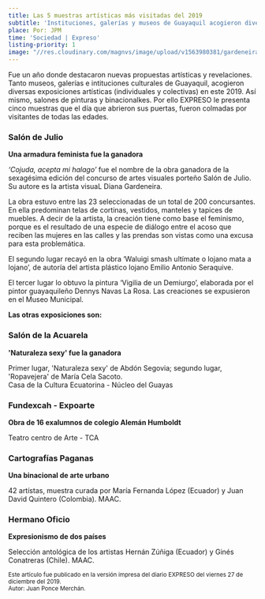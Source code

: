 ```yaml
---
title: Las 5 muestras artísticas más visitadas del 2019
subtitle: 'Instituciones, galerías y museos de Guayaquil acogieron diversas exposiciones individuales y colectivas.'
place: Por: JPM
time: 'Sociedad | Expreso'
listing-priority: 1
image: "//res.cloudinary.com/magnvs/image/upload/v1563980381/gardeneira_expreso_kewja3.jpg"
---
```


Fue un año donde destacaron nuevas propuestas artísticas y revelaciones. Tanto museos, galerías e intituciones culturales de Guayaquil, acogieron diversas exposiciones artísticas (individuales y colectivas) en este 2019. Así mismo, salones de pinturas y binacionalkes. Por ello EXPRESO le presenta cinco muestras que el día que abrieron sus puertas, fueron colmadas por visitantes de todas las edades.  

### Salón de Julio
**Una armadura feminista fue la ganadora**  

*‘Cojuda, acepta mi halago’* fue el nombre de la obra ganadora de la sexagésima edición del concurso de artes visuales porteño Salón de Julio. Su autore es la artista visuaL Diana Gardeneira.  

La obra estuvo entre las 23 seleccionadas de un total de 200 concursantes. En ella predominan telas de cortinas, vestidos, manteles y tapices de muebles. A decir de la artista, la creación tiene como base el feminismo, porque es el resultado de una especie de diálogo entre el acoso que reciben las mujeres en las calles y las prendas son vistas como una excusa para esta problemática. 

El segundo lugar recayó en la obra ‘Waluigi smash ultímate o lojano mata a lojano’, de autoría del artista plástico lojano Emilio Antonio Seraquive.

El tercer lugar lo obtuvo la pintura ‘Vigilia de un Demiurgo’, elaborada por el pintor guayaquileño Dennys Navas La Rosa. Las creaciones se expusieron en el Museo Municipal.

**Las otras exposiciones son:** 

### Salón de la Acuarela
**'Naturaleza sexy' fue la ganadora**  

Primer lugar, 'Naturaleza sexy' de Abdón Segovia; segundo lugar, 'Ropavejera' de María Cela Sacoto.     
Casa de la Cultura Ecuatorina - Núcleo del Guayas

### Fundexcah - Expoarte  
**Obra de 16 exalumnos de colegio Alemán Humboldt**  

Teatro centro de Arte - TCA 

### Cartografías Paganas  
**Una binacional de arte urbano**  

42 artístas, muestra curada por María Fernanda López (Ecuador) y Juan David Quintero (Colombia). MAAC.

### Hermano Oficio  
**Expresionismo de dos países**  

Selección antológica de los artistas Hernán Zúñiga (Ecuador) y Ginés Conatreras (Chile). MAAC.

<small>Este artículo fue publicado en la versión impresa del diario EXPRESO del viernes 27 de diciembre del 2019.<br />Autor: Juan Ponce Merchán.</small>
